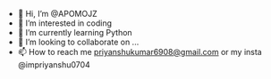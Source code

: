 - 👋 Hi, I’m @APOMOJZ
- 👀 I’m interested in coding
- 🌱 I’m currently learning Python
- 💞️ I’m looking to collaborate on ...
- 📫 How to reach me priyanshukumar6908@gmail.com or my insta  @impriyanshu0704

<!---
APOMOJZ/APOMOJZ is a ✨ special ✨ repository because its `README.md` (this file) appears on your GitHub profile.
You can click the Preview link to take a look at your changes.
--->
